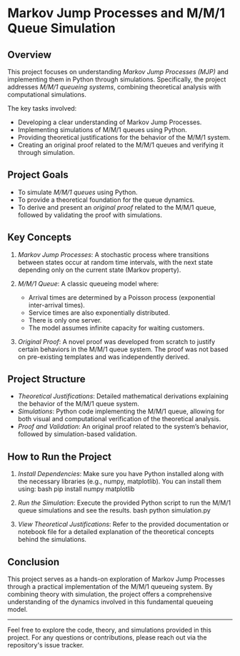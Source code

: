 # Markov Jump Processes and M/M/1 Queue Simulation

## Overview

This project focuses on understanding *Markov Jump Processes (MJP)* and implementing them in Python through simulations. Specifically, the project addresses *M/M/1 queueing systems*, combining theoretical analysis with computational simulations. 

The key tasks involved:
- Developing a clear understanding of Markov Jump Processes.
- Implementing simulations of M/M/1 queues using Python.
- Providing theoretical justifications for the behavior of the M/M/1 system.
- Creating an original proof related to the M/M/1 queues and verifying it through simulation.

## Project Goals
- To simulate *M/M/1 queues* using Python.
- To provide a theoretical foundation for the queue dynamics.
- To derive and present an *original proof* related to the M/M/1 queue, followed by validating the proof with simulations.

## Key Concepts

1. *Markov Jump Processes*: A stochastic process where transitions between states occur at random time intervals, with the next state depending only on the current state (Markov property).
   
2. *M/M/1 Queue*: A classic queueing model where:
   - Arrival times are determined by a Poisson process (exponential inter-arrival times).
   - Service times are also exponentially distributed.
   - There is only one server.
   - The model assumes infinite capacity for waiting customers.

3. *Original Proof*: A novel proof was developed from scratch to justify certain behaviors in the M/M/1 queue system. The proof was not based on pre-existing templates and was independently derived.

## Project Structure

- *Theoretical Justifications*: Detailed mathematical derivations explaining the behavior of the M/M/1 queue system.
- *Simulations*: Python code implementing the M/M/1 queue, allowing for both visual and computational verification of the theoretical analysis.
- *Proof and Validation*: An original proof related to the system’s behavior, followed by simulation-based validation.

## How to Run the Project

1. *Install Dependencies*:
   Make sure you have Python installed along with the necessary libraries (e.g., numpy, matplotlib). You can install them using:
   bash
   pip install numpy matplotlib
   

2. *Run the Simulation*:
   Execute the provided Python script to run the M/M/1 queue simulations and see the results.
   bash
   python simulation.py
   

3. *View Theoretical Justifications*:
   Refer to the provided documentation or notebook file for a detailed explanation of the theoretical concepts behind the simulations.

## Conclusion

This project serves as a hands-on exploration of Markov Jump Processes through a practical implementation of the M/M/1 queueing system. By combining theory with simulation, the project offers a comprehensive understanding of the dynamics involved in this fundamental queueing model.


---

Feel free to explore the code, theory, and simulations provided in this project. For any questions or contributions, please reach out via the repository's issue tracker.

